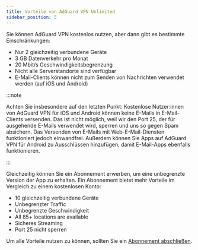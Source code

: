 ```yaml
---
title: Vorteile von AdGuard VPN Unlimited
sidebar_position: 5
---
```


Sie können AdGuard VPN kostenlos nutzen, aber dann gibt es bestimmte Einschränkungen:

- Nur 2 gleichzeitig verbundene Geräte
- 3 GB Datenverkehr pro Monat
- 20 Mbit/s Geschwindigkeitsbegrenzung
- Nicht alle Serverstandorte sind verfügbar
- E-Mail-Clients können nicht zum Senden von Nachrichten verwendet werden (auf iOS und Android)

:::note

Achten Sie insbesondere auf den letzten Punkt: Kostenlose Nutzer:innen von AdGuard VPN für iOS und Android können keine E-Mails in E-Mail-Clients versenden. Das ist nicht möglich, weil wir den Port 25, der für ausgehende E-Mails verwendet wird, sperren und uns so gegen Spam absichern. Das Versenden von E-Mails mit Web-E-Mail-Diensten funktioniert jedoch einwandfrei. Außerdem können Sie Apps auf AdGuard VPN für Android zu Ausschlüssen hinzufügen, damit E-Mail-Apps ebenfalls funktionieren.

:::

Gleichzeitig können Sie ein Abonnement erwerben, um eine unbegrenzte Version der App zu erhalten. Ein Abonnement bietet mehr Vorteile im Vergleich zu einem kostenlosen Konto:

- 10 gleichzeitig verbundene Geräte
- Unbegrenzter Traffic
- Unbegrenzte Geschwindigkeit
- All 85+ locations are available
- Sicheres Streaming
- Port 25 nicht sperren

Um alle Vorteile nutzen zu können, sollten Sie ein [Abonnement abschließen](/general/subscription).
